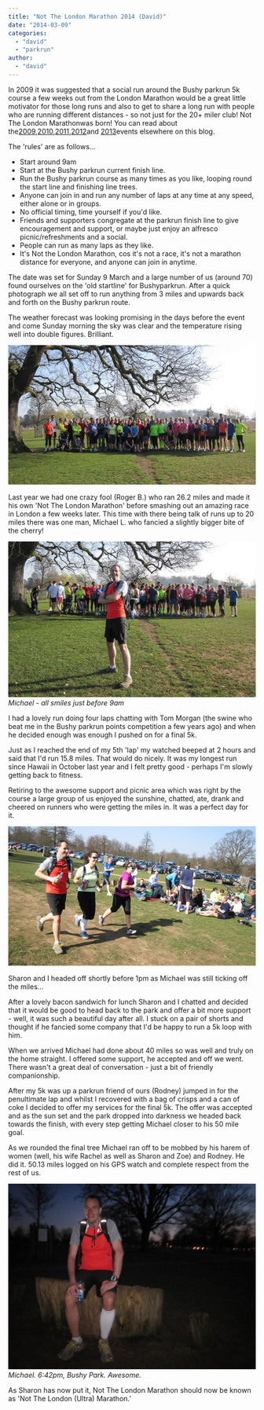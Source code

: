 ```yaml
---
title: "Not The London Marathon 2014 (David)"
date: "2014-03-09"
categories: 
  - "david"
  - "parkrun"
author: 
  - "david"
---
```


In 2009 it was suggested that a social run around the Bushy parkrun 5k course a few weeks out from the London Marathon would be a great little motivator for those long runs and also to get to share a long run with people who are running different distances - so not just for the 20+ miler club! Not The London Marathonwas born! You can read about the[2009](/2009/03/not-the-london-marathon-8-march-2009/),[2010](/2010/03/not-the-london-marathon-part-2-14-march-2010/),[2011](/2011/03/not-the-london-marathon-2011/ "Not The London Marathon 2011"),[2012](/2012/03/not-the-london-marathon-2012-david/ "Not The London Marathon 2012 (David)")and [2013](/2013/03/not-the-london-marathon-2013-david/ "Not The London Marathon 2013 (David)")events elsewhere on this blog.

The 'rules' are as follows...

- Start around 9am
- Start at the Bushy parkrun current finish line.
- Run the Bushy parkrun course as many times as you like, looping round the start line and finishing line trees.
- Anyone can join in and run any number of laps at any time at any speed, either alone or in groups.
- No official timing, time yourself if you'd like.
- Friends and supporters congregate at the parkrun finish line to give encouragement and support, or maybe just enjoy an alfresco picnic/refreshments and a social.
- People can run as many laps as they like.
- It's Not the London Marathon, cos it's not a race, it's not a marathon distance for everyone, and anyone can join in anytime.

The date was set for Sunday 9 March and a large number of us (around 70) found ourselves on the 'old startline' for Bushyparkrun. After a quick photograph we all set off to run anything from 3 miles and upwards back and forth on the Bushy parkrun route.

The weather forecast was looking promising in the days before the event and come Sunday morning the sky was clear and the temperature rising well into double figures. Brilliant.

![20140309-4352](/images/2014/20140309-4352.jpg)

Last year we had one crazy fool (Roger B.) who ran 26.2 miles and made it his own 'Not The London Marathon' before smashing out an amazing race in London a few weeks later. This time with there being talk of runs up to 20 miles there was one man, Michael L. who fancied a slightly bigger bite of the cherry!

![20140309-4350](/images/2014/20140309-4350.jpg) 
*Michael - all smiles just before 9am*

I had a lovely run doing four laps chatting with Tom Morgan (the swine who beat me in the Bushy parkrun points competition a few years ago) and when he decided enough was enough I pushed on for a final 5k.

Just as I reached the end of my 5th 'lap' my watched beeped at 2 hours and said that I'd run 15.8 miles. That would do nicely. It was my longest run since Hawaii in October last year and I felt pretty good - perhaps I'm slowly getting back to fitness.

Retiring to the awesome support and picnic area which was right by the course a large group of us enjoyed the sunshine, chatted, ate, drank and cheered on runners who were getting the miles in. It was a perfect day for it.

![20140309-4357](/images/2014/20140309-4357.jpg)

Sharon and I headed off shortly before 1pm as Michael was still ticking off the miles...

After a lovely bacon sandwich for lunch Sharon and I chatted and decided that it would be good to head back to the park and offer a bit more support - well, it was such a beautiful day after all. I stuck on a pair of shorts and thought if he fancied some company that I'd be happy to run a 5k loop with him.

When we arrived Michael had done about 40 miles so was well and truly on the home straight. I offered some support, he accepted and off we went. There wasn't a great deal of conversation - just a bit of friendly companionship.

After my 5k was up a parkrun friend of ours (Rodney) jumped in for the penultimate lap and whilst I recovered with a bag of crisps and a can of coke I decided to offer my services for the final 5k. The offer was accepted and as the sun set and the park dropped into darkness we headed back towards the finish, with every step getting Michael closer to his 50 mile goal.

As we rounded the final tree Michael ran off to be mobbed by his harem of women (well, his wife Rachel as well as Sharon and Zoe) and Rodney. He did it. 50.13 miles logged on his GPS watch and complete respect from the rest of us.

![6:42pm, Bushy Park. Awesome.](/images/2014/20140309-4369.jpg) 
*Michael. 6:42pm, Bushy Park. Awesome.*

As Sharon has now put it, Not The London Marathon should now be known as 'Not The London (Ultra) Marathon.'
